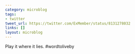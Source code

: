 ```yaml
---
category: microblog
tags:
- twitter
tweet_url: https://twitter.com/ExMember/status/8131278032
links: []
layout: microblog
---
```

Play it where it lies. #wordtoliveby
